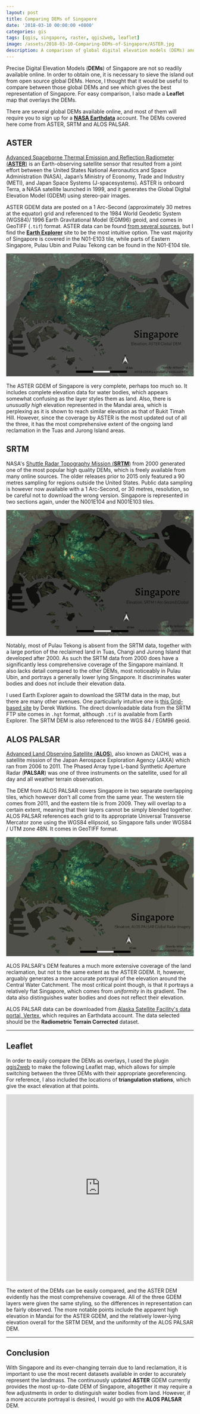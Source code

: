 ```yaml
---
layout: post
title: Comparing DEMs of Singapore
date: '2018-03-10 00:00:00 +0800'
categories: gis
tags: [qgis, singapore, raster, qgis2web, leaflet]
image: /assets/2018-03-10-Comparing-DEMs-of-Singapore/ASTER.jpg
description: A comparison of global digital elevation models (DEMs) and their representation of Singapore, using hillshaded raster maps made in QGIS, and Leaflet.
---
```

Precise Digital Elevation Models (**DEMs**) of Singapore are not so readily available online. In order to obtain one, it is necessary to sieve the island out from open source global DEMs. Hence, I thought that it would be useful to compare between those global DEMs and see which gives the best representation of Singapore. For easy comparison, I also made a **Leaflet** map that overlays the DEMs.

<!--excerpt-->

There are several global DEMs available online, and most of them will require you to sign up for a [**NASA Earthdata**](https://urs.earthdata.nasa.gov/home) account. The DEMs covered here come from ASTER, SRTM and ALOS PALSAR.


## ASTER

[Advanced Spaceborne Thermal Emission and Reflection Radiometer (**ASTER**)](https://asterweb.jpl.nasa.gov/) is an Earth-observing satellite sensor that resulted from a joint effort between the United States National Aeronautics and Space Administration (NASA), Japan’s Ministry of Economy, Trade and Industry (METI), and Japan Space Systems (J-spacesystems). ASTER is onboard Terra, a NASA satellite launched in 1999, and it generates the Global Digital Elevation Model (GDEM) using stereo-pair images.

ASTER GDEM data are posted on a 1 Arc-Second (approximately 30 metres at the equator) grid and referenced to the 1984 World Geodetic System (WGS84)/ 1996 Earth Gravitational Model (EGM96) geoid, and comes in GeoTIFF (`.tif`) format. ASTER data can be found [from several sources](https://asterweb.jpl.nasa.gov/data.asp), but I find the [**Earth Explorer**](https://earthexplorer.usgs.gov/) site to be the most intuitive option. The vast majority of Singapore is covered in the N01-E103 tile, while parts of Eastern Singapore, Pulau Ubin and Pulau Tekong can be found in the N01-E104 tile.

[![ASTER DEM](/assets/2018-03-10-Comparing-DEMs-of-Singapore/ASTER.jpg "ASTER DEM")](/assets/2018-03-10-Comparing-DEMs-of-Singapore/ASTER.png)

The ASTER GDEM of Singapore is very complete, perhaps too much so. It includes complete elevation data for water bodies, which appears somewhat confusing as the layer styles them as land. Also, there is _unusually high_ elevation represented in the Mandai area, which is perplexing as it is shown to reach similar elevation as that of Bukit Timah Hill. However, since the coverage by ASTER is the most updated out of all the three, it has the most comprehensive extent of the ongoing land reclamation in the Tuas and Jurong Island areas.


## SRTM

NASA's [Shuttle Radar Topography Mission (**SRTM**)](https://www2.jpl.nasa.gov/srtm/) from 2000 generated one of the most popular high quality DEMs, which is freely available from many online sources. The older releases prior to 2015 only featured a 90 metres sampling for regions outside the United States. Public data sampling is however now available with a 1 Arc-Second, or 30 metres, resolution, so be careful not to download the wrong version. Singapore is represented in two sections again, under the N001E104 and N001E103 tiles.

[![SRTM DEM](/assets/2018-03-10-Comparing-DEMs-of-Singapore/SRTM.jpg "SRTM DEM")](/assets/2018-03-10-Comparing-DEMs-of-Singapore/SRTM.png)

Notably, most of Pulau Tekong is absent from the SRTM data, together with a large portion of the reclaimed land in Tuas, Changi and Jurong Island that developed after 2000. As such the SRTM data from 2000 does have a significantly less comprehensive coverage of the Singapore mainland. It also lacks detail compared to the other DEMs, most noticeably in Pulau Ubin, and portrays a generally lower lying Singapore. It discriminates water bodies and does not include their elevation data.

I used Earth Explorer again to download the SRTM data in the map, but there are many other avenues. One particularly intuitive one is [this Grid-based site](http://dwtkns.com/srtm30m/) by Derek Watkins. The direct downloadable data from the SRTM FTP site comes in `.hgt` format, although `.tif` is available from Earth Explorer. The SRTM DEM is also referenced to the WGS 84 / EGM96 geoid.


## ALOS PALSAR

[Advanced Land Observing Satellite (**ALOS**)](http://www.eorc.jaxa.jp/ALOS/en/index.htm), also known as DAICHI, was a satellite mission of the Japan Aerospace Exploration Agency (JAXA) which ran from 2006 to 2011. The Phased Array type L-band Synthetic Aperture Radar (**PALSAR**) was one of three instruments on the satellite, used for all day and all weather terrain observation.

The DEM from ALOS PALSAR covers Singapore in two separate overlapping tiles, which however don't all come from the same year. The western tile comes from 2011, and the eastern tile is from 2009. They will overlap to a certain extent, meaning that their layers cannot be simply blended together. ALOS PALSAR references each grid to its appropriate Universal Transverse Mercator zone using the WGS84 ellipsoid, so Singapore falls under WGS84 / UTM zone 48N. It comes in GeoTIFF format.

[![ALOS PALSAR DEM](/assets/2018-03-10-Comparing-DEMs-of-Singapore/ALOSPALSAR.jpg "ALOS PALSAR DEM")](/assets/2018-03-10-Comparing-DEMs-of-Singapore/ALOSPALSAR.png)

ALOS PALSAR's DEM features a much more extensive coverage of the land reclamation, but not to the same extent as the ASTER GDEM. It, however, arguably generates a more accurate portrayal of the elevation around the Central Water Catchment. The most critical point though, is that it portrays a relatively flat Singapore, which comes from _uniformity_ in its gradient. The data also distinguishes water bodies and does not reflect their elevation.

ALOS PALSAR data can be downloaded from [Alaska Satellite Facility's data portal, Vertex](https://vertex.daac.asf.alaska.edu/), which requires an Earthdata account. The data selected should be the **Radiometric Terrain Corrected** dataset.

---

## Leaflet

In order to easily compare the DEMs as overlays, I used the plugin [qgis2web](https://plugins.qgis.org/plugins/qgis2web/) to make the following Leaflet map, which allows for simple switching between the three DEMs with their appropriate georeferencing. For reference, I also included the locations of **triangulation stations**, which give the exact elevation at that points.


<iframe src="https://wilsoncwc.github.io/singapore-dem" frameborder="0" allowfullscreen style="height: 500px; width: 100%;"> </iframe>


The extent of the DEMs can be easily compared, and the ASTER DEM evidently has the most comprehensive coverage. All of the three GDEM layers were given the same styling, so the differences in representation can be fairly observed. The more notable points include the apparent high elevation in Mandai for the ASTER GDEM, and the relatively lower-lying elevation overall for the SRTM DEM, and the uniformity of the ALOS PALSAR DEM.

---

## Conclusion

With Singapore and its ever-changing terrain due to land reclamation, it is important to use the most recent datasets available in order to accurately represent the landmass. The continuously updated **ASTER** GDEM currently provides the most up-to-date DEM of Singapore, altogether it may require a few adjustments in order to distinguish water bodies from land. However, if a more accurate portrayal is desired, I would go with the **ALOS PALSAR** DEM.
